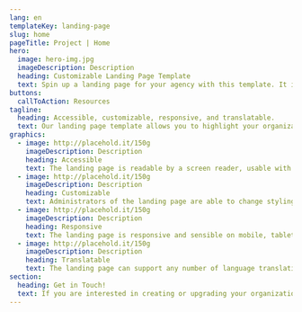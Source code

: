 ```yaml
---
lang: en
templateKey: landing-page
slug: home
pageTitle: Project | Home
hero:
  image: hero-img.jpg
  imageDescription: Description
  heading: Customizable Landing Page Template 
  text: Spin up a landing page for your agency with this template. It includes all of the resources that you need to have a secure, appealing, and sustainable landing page.
buttons:
  callToAction: Resources
tagline:
  heading: Accessible, customizable, responsive, and translatable.
  text: Our landing page template allows you to highlight your organization or agency by making it convenient to spin up a landing page of your own. Agencies can edit the template to include useful content and customize it to highlight your work. The landing page template has key accessibility features, including readability by a screen reader, and the content can be translated into different languages. The page is also responsive on mobile, tablet, and desktop platforms.
graphics:
  - image: http://placehold.it/150g
    imageDescription: Description
    heading: Accessible
    text: The landing page is readable by a screen reader, usable with a keyboard, and has been tested for several additional accessibility features.
  - image: http://placehold.it/150g
    imageDescription: Description
    heading: Customizable
    text: Administrators of the landing page are able to change styling and theming features on the page, as well as edit any necessary content. 
  - image: http://placehold.it/150g
    imageDescription: Description
    heading: Responsive
    text: The landing page is responsive and sensible on mobile, tablet, and desktop platforms. 
  - image: http://placehold.it/150g
    imageDescription: Description
    heading: Translatable
    text: The landing page can support any number of language translations, including right-to-left languages. 
section:
  heading: Get in Touch!
  text: If you are interested in creating or upgrading your organization’s landing page, this landing page template is a great start. For information on how to get started, feel free to contact us.
---
```

